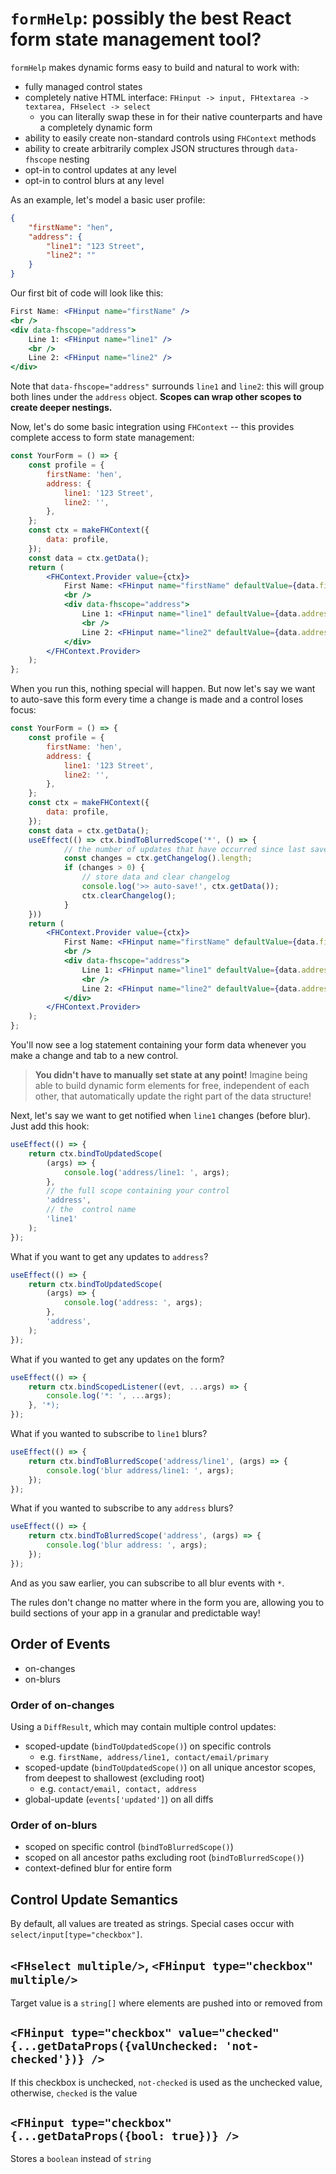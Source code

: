 # `formHelp`: possibly the best React form state management tool?

`formHelp` makes dynamic forms easy to build and natural to work with:

- fully managed control states
- completely native HTML interface: `FHinput -> input, FHtextarea -> textarea, FHselect -> select`
  - you can literally swap these in for their native counterparts and have a completely dynamic form
- ability to easily create non-standard controls using `FHContext` methods
- ability to create arbitrarily complex JSON structures through `data-fhscope` nesting
- opt-in to control updates at any level
- opt-in to control blurs at any level

As an example, let's model a basic user profile:

```json
{
	"firstName": "hen",
	"address": {
		"line1": "123 Street",
		"line2": ""
	}
}
```

Our first bit of code will look like this:

```jsx
First Name: <FHinput name="firstName" />
<br />
<div data-fhscope="address">
	Line 1: <FHinput name="line1" />
	<br />
	Line 2: <FHinput name="line2" />
</div>
```

Note that `data-fhscope="address"` surrounds `line1` and `line2`: this will group both lines under the `address` object. **Scopes can wrap other scopes to create deeper nestings.**

Now, let's do some basic integration using `FHContext` -- this provides complete access to form state management:

```jsx
const YourForm = () => {
	const profile = {
		firstName: 'hen',
		address: {
			line1: '123 Street',
			line2: '',
		},
	};
	const ctx = makeFHContext({
		data: profile,
	});
	const data = ctx.getData();
	return (
		<FHContext.Provider value={ctx}>
			First Name: <FHinput name="firstName" defaultValue={data.firstName} />
			<br />
			<div data-fhscope="address">
				Line 1: <FHinput name="line1" defaultValue={data.address.line1} />
				<br />
				Line 2: <FHinput name="line2" defaultValue={data.address.line2} />
			</div>
		</FHContext.Provider>
	);
};
```

When you run this, nothing special will happen. But now let's say we want to auto-save this form every time a change is made and a control loses focus:

```jsx
const YourForm = () => {
	const profile = {
		firstName: 'hen',
		address: {
			line1: '123 Street',
			line2: '',
		},
	};
	const ctx = makeFHContext({
		data: profile,
	});
	const data = ctx.getData();
	useEffect(() => ctx.bindToBlurredScope('*', () => {
			// the number of updates that have occurred since last save
			const changes = ctx.getChangelog().length;
			if (changes > 0) {
				// store data and clear changelog
				console.log('>> auto-save!', ctx.getData());
				ctx.clearChangelog();
			}
	}))
	return (
		<FHContext.Provider value={ctx}>
			First Name: <FHinput name="firstName" defaultValue={data.firstName} />
			<br />
			<div data-fhscope="address">
				Line 1: <FHinput name="line1" defaultValue={data.address.line1} />
				<br />
				Line 2: <FHinput name="line2" defaultValue={data.address.line2} />
			</div>
		</FHContext.Provider>
	);
};
```

You'll now see a log statement containing your form data whenever you make a change and tab to a new control.

> **You didn't have to manually set state at any point!** Imagine being able to build dynamic form elements for free, independent of each other, that automatically update the right part of the data structure!

Next, let's say we want to get notified when `line1` changes (before blur). Just add this hook:

```jsx
useEffect(() => {
	return ctx.bindToUpdatedScope(
		(args) => {
			console.log('address/line1: ', args);
		},
		// the full scope containing your control
		'address',
		// the  control name
		'line1'
	);
});
```

What if you want to get any updates to `address`?

```jsx
useEffect(() => {
	return ctx.bindToUpdatedScope(
		(args) => {
			console.log('address: ', args);
		},
		'address',
	);
});
```

What if you wanted to get any updates on the form?

```jsx
useEffect(() => {
	return ctx.bindScopedListener((evt, ...args) => {
		console.log('*: ', ...args);
	}, '*);
});
```

What if you wanted to subscribe to `line1` blurs?

```jsx
useEffect(() => {
	return ctx.bindToBlurredScope('address/line1', (args) => {
		console.log('blur address/line1: ', args);
	});
});
```

What if you wanted to subscribe to any `address` blurs?

```jsx
useEffect(() => {
	return ctx.bindToBlurredScope('address', (args) => {
		console.log('blur address: ', args);
	});
});
```

And as you saw earlier, you can subscribe to all blur events with `*`.

The rules don't change no matter where in the form you are, allowing you to build sections of your app in a granular and predictable way!

## Order of Events

- on-changes
- on-blurs

### Order of on-changes

Using a `DiffResult`, which may contain multiple control updates:

- scoped-update (`bindToUpdatedScope()`) on specific controls
  - e.g. `firstName, address/line1, contact/email/primary`
- scoped-update (`bindToUpdatedScope()`) on all unique ancestor scopes, from deepest to shallowest (excluding root)
  - e.g. `contact/email, contact, address`
- global-update (`events['updated']`) on all diffs

### Order of on-blurs

- scoped on specific control (`bindToBlurredScope()`)
- scoped on all ancestor paths excluding root (`bindToBlurredScope()`)
- context-defined blur for entire form

## Control Update Semantics

By default, all values are treated as strings. Special cases occur with `select/input[type="checkbox"]`.

## `<FHselect multiple/>`, `<FHinput type="checkbox" multiple/>`

Target value is a `string[]` where elements are pushed into or removed from

## `<FHinput type="checkbox" value="checked" {...getDataProps({valUnchecked: 'not-checked'})} />`

If this checkbox is unchecked, `not-checked` is used as the unchecked value, otherwise, `checked` is the value

## `<FHinput type="checkbox" {...getDataProps({bool: true})} />`

Stores a `boolean` instead of `string`

